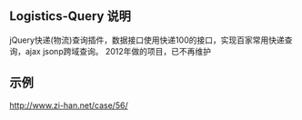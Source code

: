 ## Logistics-Query 说明
jQuery快递(物流)查询插件，数据接口使用快递100的接口，实现百家常用快递查询，ajax jsonp跨域查询。
2012年做的项目，已不再维护

## 示例
http://www.zi-han.net/case/56/
